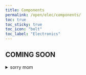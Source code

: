 ```yaml
---
title: Components
permalink: /open/elec/components/
toc: true
toc_sticky: true
toc_icon: "bolt"
toc_label: "Electronics"
---
```


## COMING SOON

<details><summary>sorry mom</summary>
- suppliers
  - original: sim lim, sgbotic
  - why we shifted to taobao & e14
  - taobao 101
    - how this relates to part selection (we start the search in taobao)
    - since taobao generally only sells popular components (the big resellers)
      we know which parts should work, we can use that to pick our components
    - experience with bad quality
      - bad tools (drill, angle grinder)
      - bad parts (broken MAX7219, bad solder)
- parts selection
  - motor driver
  - ESC
    - controlling that doomboo + level shifting
  - sensors + why we do / don't put them in breakout boards
    - IMU
      - the shortage
      - CMPS11 woes
      - BNO055 salvation, but i2c problems
      - FXOS8700+FXAS21002 resulting solution / dedicated BNO055 controller
    - Mouse
    - Bluetooth
    - TOF
    - neopixel ring
    - light sensor
    - camera+raspi
      - vs other SBC (jetson nano, tinkerboard, odroid)
      - vs compute module
      - vs raspi 4
      - SD card woes + backup problems
      - initial confusions, python opencv era of reinstalling 100000 times
      - OS considered
        - raspbian (lite)
        - dietpi
        - arch
        - buildroot and why we haven't done that yet
        - bare metal and why we also didn't do that (yet???)
      - link to camera section (include other cameras considered from
        arducam + issues with V2)
    - things we tried and failed
      - adj POT
      - encoder for wheels
  - power
    - buck
      - failed LM2596 (was the most popular so we tried first)
      - how we chose which to try
      - failed TPS54330
        - originally wanted because low current performance
      - why we went with TPS5430 (simple and worked)
    - boost
      - asplosion (don't say here, link to history page before this)
      - misconceptions with how to increase solenoid power
        - kept looking for increased voltage / cont. current
          - attempt to analyse waveform to see how much current it draws
            but ended up getting some weird negative voltage
        - realised capacitors were a thing and really understood what it did
          from the ben 600v boost
      - big fat boost converters of the past
      - why we went with lm2587 in the end
        - MAX1522 failure
        - considered MC34063 and UC3843
        - other topologies
          - flyback and the point where every tutorial showed a flyback
          - charge pump
        - working china breakout board
      - how we switched it
        - single mosfet and smoke, then realised power dissipation was a
          thing for inductive
        - relays for higher A rating but arcing confusion
          - led to questions about our main switch AC ratings
        - single mosfet and no smoke but rlly hot cuz Rds not low enough at 3v3
        - finally double mosfet as a weird "multiplier"
        - zener + rectifier as power dissipation
      - digital POT
        - first time that made the thing blow because it initialised slow
        - put it in parallel with another resistor, so now at the start when
          resistance is infinite it won't blow the IC
        - but in the end decided not to use because no space to route and useless
  - microcontroller
    - main controller (teensy vs others, problems with teensy)
    - "sub" controller (acting as sensors)
      - why we chose STM32
        - link to above 328p history, why we eventually didn't use that even
          tho it worked
        - which others did we consider (freescale since teensy, SAMD since arduino)
        - why did we eventually choose STM32
          - bought maple mini and it worked
          - schematic seemed simple at time when we didnt know anything
          - cheap as heck cuz china
      - programmers
        - initial confusion over what things are
          - SPI programming
          - ST-link vs J-link vs BMP vs Nucleo
        - current setup of programmer + UART debug link
        - future using SWO / J-Link RTT
      - why we chose UART
  - ports (xt30, xt60, sh-1.0)
    - jumper wire confusion and wrong direction
    - 6p6c lmao
</details>